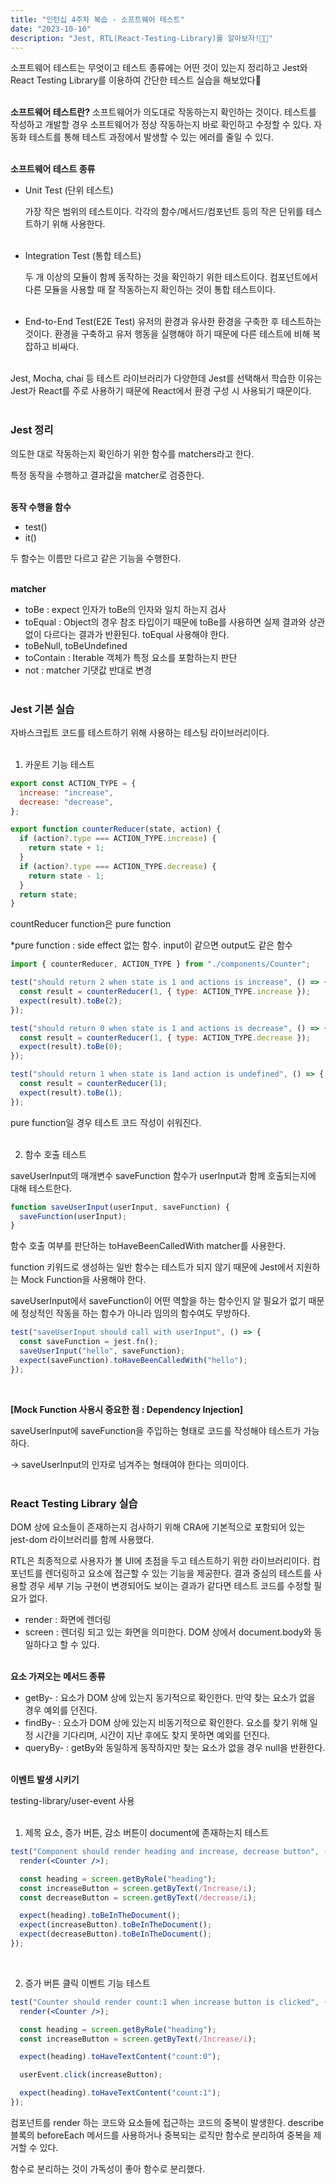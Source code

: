 ```yaml
---
title: "인턴십 4주차 복습 - 소프트웨어 테스트"
date: "2023-10-10"
description: "Jest, RTL(React-Testing-Library)를 알아보자!👊🏻"
---
```


소프트웨어 테스트는 무엇이고 테스트 종류에는 어떤 것이 있는지 정리하고 Jest와 React Testing Library를 이용하여 간단한 테스트 실습을 해보았다🙂  
&nbsp;

**소프트웨어 테스트란?** 소프트웨어가 의도대로 작동하는지 확인하는 것이다. 테스트를 작성하고 개발할 경우 소프트웨어가 정상 작동하는지 바로 확인하고 수정할 수 있다. 자동화 테스트를 통해 테스트 과정에서 발생할 수 있는 에러를 줄일 수 있다.  
&nbsp;

**소프트웨어 테스트 종류**

- Unit Test (단위 테스트)

  가장 작은 범위의 테스트이다. 각각의 함수/메서드/컴포넌트 등의 작은 단위를 테스트하기 위해 사용한다.  
   &nbsp;

- Integration Test (통합 테스트)

  두 개 이상의 모듈이 함께 동작하는 것을 확인하기 위한 테스트이다. 컴포넌트에서 다른 모듈을 사용할 때 잘 작동하는지 확인하는 것이 통합 테스트이다.  
   &nbsp;

- End-to-End Test(E2E Test)
  유저의 환경과 유사한 환경을 구축한 후 테스트하는 것이다. 환경을 구축하고 유저 행동을 실행해야 하기 때문에 다른 테스트에 비해 복잡하고 비싸다.  
   &nbsp;

Jest, Mocha, chai 등 테스트 라이브러리가 다양한데 Jest를 선택해서 학습한 이유는 Jest가 React를 주로 사용하기 때문에 React에서 환경 구성 시 사용되기 때문이다.  
&nbsp;

### Jest 정리

의도한 대로 작동하는지 확인하기 위한 함수를 matchers라고 한다.

특정 동작을 수행하고 결과값을 matcher로 검증한다.  
&nbsp;

**동작 수행을 함수**

- test()
- it()

두 함수는 이름만 다르고 같은 기능을 수행한다.  
&nbsp;

**matcher**

- toBe : expect 인자가 toBe의 인자와 일치 하는지 검사
- toEqual : Object의 경우 참조 타입이기 때문에 toBe를 사용하면 실제 결과와 상관없이 다르다는 결과가 반환된다. toEqual 사용해야 한다.
- toBeNull, toBeUndefined
- toContain : Iterable 객체가 특정 요소를 포함하는지 판단
- not : matcher 기댓값 반대로 변경  
  &nbsp;

### Jest 기본 실습

자바스크립트 코드를 테스트하기 위해 사용하는 테스팅 라이브러리이다.  
&nbsp;

1. 카운트 기능 테스트

```jsx
export const ACTION_TYPE = {
  increase: "increase",
  decrease: "decrease",
};

export function counterReducer(state, action) {
  if (action?.type === ACTION_TYPE.increase) {
    return state + 1;
  }
  if (action?.type === ACTION_TYPE.decrease) {
    return state - 1;
  }
  return state;
}
```

countReducer function은 pure function

\*pure function : side effect 없는 함수. input이 같으면 output도 같은 함수

```jsx
import { counterReducer, ACTION_TYPE } from "./components/Counter";

test("should return 2 when state is 1 and actions is increase", () => {
  const result = counterReducer(1, { type: ACTION_TYPE.increase });
  expect(result).toBe(2);
});

test("should return 0 when state is 1 and actions is decrease", () => {
  const result = counterReducer(1, { type: ACTION_TYPE.decrease });
  expect(result).toBe(0);
});

test("should return 1 when state is 1and action is undefined", () => {
  const result = counterReducer(1);
  expect(result).toBe(1);
});
```

pure function일 경우 테스트 코드 작성이 쉬워진다.  
&nbsp;

2. 함수 호출 테스트

saveUserInput의 매개변수 saveFunction 함수가 userInput과 함께 호출되는지에 대해 테스트한다.

```jsx
function saveUserInput(userInput, saveFunction) {
  saveFunction(userInput);
}
```

함수 호출 여부를 판단하는 toHaveBeenCalledWith matcher를 사용한다.

function 키워드로 생성하는 일반 함수는 테스트가 되지 않기 때문에 Jest에서 지원하는 Mock Function을 사용해야 한다.

saveUserInput에서 saveFunction이 어떤 역할을 하는 함수인지 알 필요가 없기 때문에 정상적인 작동을 하는 함수가 아니라 임의의 함수여도 무방하다.

```jsx
test("saveUserInput should call with userInput", () => {
  const saveFunction = jest.fn();
  saveUserInput("hello", saveFunction);
  expect(saveFunction).toHaveBeenCalledWith("hello");
});
```

&nbsp;

**[Mock Function 사용시 중요한 점 : Dependency Injection]**

saveUserInput에 saveFunction을 주입하는 형태로 코드를 작성해야 테스트가 가능하다.

→ saveUserInput의 인자로 넘겨주는 형태여야 한다는 의미이다.  
&nbsp;

### React Testing Library 실습

DOM 상에 요소들이 존재하는지 검사하기 위해 CRA에 기본적으로 포함되어 있는 jest-dom 라이브러리를 함께 사용했다.

RTL은 최종적으로 사용자가 볼 UI에 초점을 두고 테스트하기 위한 라이브러리이다. 컴포넌트를 렌더링하고 요소에 접근할 수 있는 기능을 제공한다. 결과 중심의 테스트를 사용할 경우 세부 기능 구현이 변경되어도 보이는 결과가 같다면 테스트 코드를 수정할 필요가 없다.

- render : 화면에 렌더링
- screen : 렌더링 되고 있는 화면을 의미한다. DOM 상에서 document.body와 동일하다고 할 수 있다.  
  &nbsp;

**요소 가져오는 메서드 종류**

- getBy- : 요소가 DOM 상에 있는지 동기적으로 확인한다. 만약 찾는 요소가 없을 경우 예외를 던진다.
- findBy- : 요소가 DOM 상에 있는지 비동기적으로 확인한다. 요소를 찾기 위해 일정 시간을 기다리며, 시간이 지난 후에도 찾지 못하면 예외를 던진다.
- queryBy- : getBy와 동일하게 동작하지만 찾는 요소가 없을 경우 null을 반환한다.  
  &nbsp;

**이벤트 발생 시키기**

testing-library/user-event 사용  
&nbsp;

1. 제목 요소, 증가 버튼, 감소 버튼이 document에 존재하는지 테스트

```jsx
test("Component should render heading and increase, decrease button", () => {
  render(<Counter />);

  const heading = screen.getByRole("heading");
  const increaseButton = screen.getByText(/Increase/i);
  const decreaseButton = screen.getByText(/decrease/i);

  expect(heading).toBeInTheDocument();
  expect(increaseButton).toBeInTheDocument();
  expect(decreaseButton).toBeInTheDocument();
});
```

&nbsp;

2. 증가 버튼 클릭 이벤트 기능 테스트

```jsx
test("Counter should render count:1 when increase button is clicked", () => {
  render(<Counter />);

  const heading = screen.getByRole("heading");
  const increaseButton = screen.getByText(/Increase/i);

  expect(heading).toHaveTextContent("count:0");

  userEvent.click(increaseButton);

  expect(heading).toHaveTextContent("count:1");
});
```

컴포넌트를 render 하는 코드와 요소들에 접근하는 코드의 중복이 발생한다. describe 블록의 beforeEach 메서드를 사용하거나 중복되는 로직만 함수로 분리하여 중복을 제거할 수 있다.

함수로 분리하는 것이 가독성이 좋아 함수로 분리했다.
